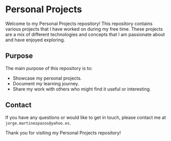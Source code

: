 # Personal Projects

Welcome to my Personal Projects repository! This repository contains various projects that I have worked on during my free time. These projects are a mix of different technologies and concepts that I am passionate about and have enjoyed exploring.

## Purpose

The main purpose of this repository is to:

- Showcase my personal projects.
- Document my learning journey.
- Share my work with others who might find it useful or interesting.

## Contact

If you have any questions or would like to get in touch, please contact me at `jorge.martinezpazos@yahoo.es`.

Thank you for visiting my Personal Projects repository!
